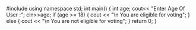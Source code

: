 #include <iostream>
 using namespace std;
  int main()
   {
int age;
cout<< "Enter Age Of User :";
cin>>age; 
if (age >= 18)
{
	cout << "\n You are eligible for voting";
	}
	else
	{
		cout << "\n You are not eligible for voting";
         }
            return 0;
             }
